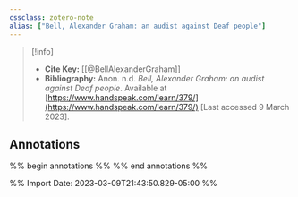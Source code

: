 ```yaml
---
cssclass: zotero-note
alias: ["Bell, Alexander Graham: an audist against Deaf people"]
---
```


> [!info]
> - **Cite Key:** [[@BellAlexanderGraham]]
> - **Bibliography:** Anon. n.d. _Bell, Alexander Graham: an audist against Deaf people_. Available at [https://www.handspeak.com/learn/379/](https://www.handspeak.com/learn/379/) [Last accessed 9 March 2023].

## Annotations
%% begin annotations %%
%% end annotations %%

%% Import Date: 2023-03-09T21:43:50.829-05:00 %%
